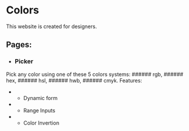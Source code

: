 # Colors

This website is created for designers.

## Pages:
 - ### Picker
  Pick any color using one of these 5 colors systems: ###### rgb, ###### hex, ###### hsl, ###### hwb, ###### cmyk.
  Features:
   - - Dynamic form
   - - Range Inputs
   - - Color Invertion

